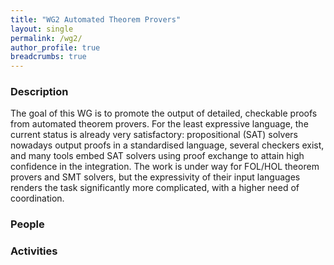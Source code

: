 ```yaml
---
title: "WG2 Automated Theorem Provers"
layout: single
permalink: /wg2/
author_profile: true
breadcrumbs: true
---
```


### Description

The goal of this WG is to promote the output of detailed, checkable
proofs from automated theorem provers. For the least expressive
language, the current status is already very satisfactory:
propositional (SAT) solvers nowadays output proofs in a standardised
language, several checkers exist, and many tools embed SAT solvers
using proof exchange to attain high confidence in the integration. The
work is under way for FOL/HOL theorem provers and SMT solvers, but the
expressivity of their input languages renders the task significantly
more complicated, with a higher need of coordination.

### People

### Activities
